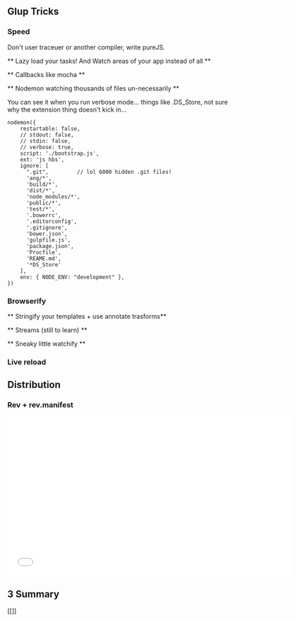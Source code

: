 ## Glup Tricks

### Speed

Don't user traceuer or another compiler, write pureJS.

** Lazy load your tasks! And Watch areas of your app instead of all **

** Callbacks like mocha ** 

** Nodemon watching thousands of files un-necessarily **

You can see it when you run verbose mode... things like .DS_Store, not sure why the extension thing doesn't kick in...

```
nodemon({
    restartable: false,
    // stdout: false,
    // stdin: false,
    // verbose: true,
    script: './bootstrap.js',
    ext: 'js hbs',
    ignore: [
      ".git",         // lol 6000 hidden .git files!
      'ang/*',
      'build/*',
      'dist/*',
      'node_modules/*',
      'public/*',
      'test/*',
      '.bowerrc',
      '.editorconfig',
      '.gitignore',
      'bower.json',
      'gulpfile.js',
      'package.json',
      'Procfile',
      'REAME.md',
      '*DS_Store'
    ],
    env: { NODE_ENV: "development" },
})

```

### Browserify

** Stringify your templates + use annotate trasforms**

** Streams (still to learn) **

** Sneaky little watchify ** 

### Live reload

## Distribution

### Rev + rev.manifest


<iframe width="640" height="360" src="//www.youtube-nocookie.com/embed/shevZLVG_us" frameborder="0" allowfullscreen>
</iframe>

## 3 Summary


[[<script src="https://gist.github.com/jkresner/52abc60c665aae0175e5.js"></script>]]
